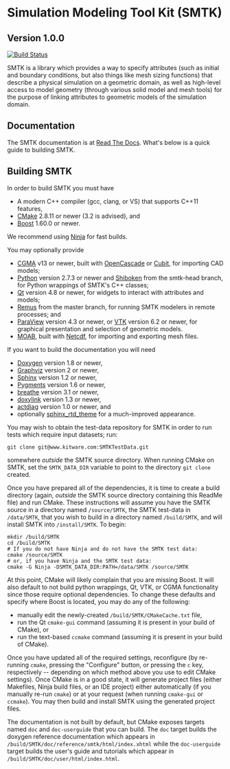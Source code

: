 # Simulation Modeling Tool Kit (SMTK)
## Version 1.0.0

[![Build Status](https://travis-ci.org/Kitware/SMTK.svg?branch=master)](https://travis-ci.org/Kitware/SMTK)

SMTK is a library which provides a way to specify attributes
(such as initial and boundary conditions, but also things
like mesh sizing functions) that describe a physical simulation
on a geometric domain, as well as high-level access to model
geometry (through various solid model and mesh tools) for the
purpose of linking attributes to geometric models of the
simulation domain.

## Documentation

The SMTK documentation is at [Read The Docs](http://smtk.readthedocs.org/en/latest/index.html).
What's below is a quick guide to building SMTK.

## Building SMTK

In order to build SMTK you must have

+ A modern C++ compiler (gcc, clang, or VS) that supports C++11 features,
+ [CMake](http://cmake.org) 2.8.11 or newer (3.2 is advised), and
+ [Boost](http://boost.org) 1.60.0 or newer.


We recommend using [Ninja](http://martine.github.io/ninja/) for fast builds.

You may optionally provide

+ [CGMA](http://trac.mcs.anl.gov/projects/ITAPS/wiki/CGM) v13 or newer,
  built with
  [OpenCascade](http://opencascade.org/) or
  [Cubit](http://cubit.sandia.gov/),
  for importing CAD models;
+ [Python](http://python.org) version 2.7.3 or newer and
  [Shiboken](http://github.com/OpenGeoscience/shiboken) from the smtk-head branch,
  for Python wrappings of SMTK's C++ classes;
+ [Qt](http://qt-project.org) version 4.8 or newer,
  for widgets to interact with attributes and models;
+ [Remus](https://github.com/robertmaynard/Remus) from the master branch,
  for running SMTK modelers in remote processes;
  and
+ [ParaView](http://paraview.org) version 4.3 or newer,
  or [VTK](http://VTK.org) version 6.2 or newer,
  for graphical presentation and selection of geometric models.
+ [MOAB](https://bitbucket.org/fathomteam/moab),
  built with
  [Netcdf](http://www.unidata.ucar.edu/software/netcdf/),
  for importing and exporting mesh files.

If you want to build the documentation you will need

+ [Doxygen](http://doxygen.org/) version 1.8 or newer,
+ [Graphviz](http://graphviz.org/) version 2 or newer,
+ [Sphinx](http://sphinx-doc.org/) version 1.2 or newer,
+ [Pygments](http://pygments.org/) version 1.6 or newer,
+ [breathe](http://breathe.readthedocs.org/en/latest/) version 3.1 or newer,
+ [doxylink](https://pypi.python.org/pypi/sphinxcontrib-doxylink) version 1.3 or newer,
+ [actdiag](https://pypi.python.org/pypi/sphinxcontrib-actdiag) version 1.0 or newer, and
+ optionally [sphinx_rtd_theme](https://docs.readthedocs.org/en/latest/theme.html) for a much-improved appearance.

You may wish to obtain the test-data repository for SMTK in order
to run tests which require input datasets; run:

    git clone git@www.kitware.com:SMTKTestData.git

somewhere *outside* the SMTK source directory. When running CMake on SMTK,
set the `SMTK_DATA_DIR` variable to point to the directory `git clone`
created.

Once you have prepared all of the dependencies, it is time to
create a build directory (again, *outside* the SMTK source directory
containing this ReadMe file) and run CMake.
These instructions will assume you have the SMTK source in a
directory named `/source/SMTK`, the SMTK test-data in `/data/SMTK`,
that you wish to build in a directory named `/build/SMTK`, and will
install SMTK into `/install/SMTK`.
To begin:

    mkdir /build/SMTK
    cd /build/SMTK
    # If you do not have Ninja and do not have the SMTK test data:
    cmake /source/SMTK
    # or, if you have Ninja and the SMTK test data:
    cmake -G Ninja -DSMTK_DATA_DIR:PATH=/data/SMTK /source/SMTK

At this point, CMake will likely complain that you are missing Boost.
It will also default to not build python wrappings, Qt, VTK, or CGMA
functionality since those require optional dependencies.
To change these defaults and specify where Boost is located, you may
do any of the following:

+ manually edit the newly-created `/build/SMTK/CMakeCache.txt` file,
+ run the Qt `cmake-gui` command (assuming it is present in your build of CMake), or
+ run the text-based `ccmake` command (assuming it is present in your build of CMake).

Once you have updated all of the required settings, reconfigure (by re-running
`cmake`, pressing the "Configure" button, or pressing the `c` key, respectively --
depending on which method above you use to edit CMake settings). Once CMake is
in a good state, it will generate project files (either Makefiles, Ninja build
files, or an IDE project) either automatically (if you manually re-run `cmake`)
or at your request (when running `cmake-gui` or `ccmake`).
You may then build and install SMTK using the generated project files.

The documentation is not built by default, but
CMake exposes targets named `doc` and `doc-userguide`
that you can build.
The `doc` target builds the doxygen reference documentation
which appears in `/build/SMTK/doc/reference/smtk/html/index.xhtml`
while the `doc-userguide` target builds the user's guide and
tutorials which appear in `/build/SMTK/doc/user/html/index.html`.
